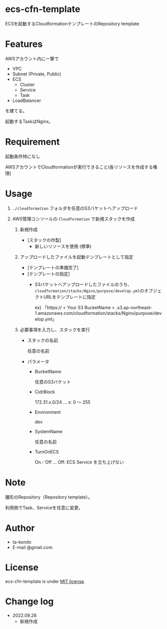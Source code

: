 # ecs-cfn-template

ECSを起動するCloudformationテンプレートのRepository template

# Features

AWSアカウント内に一撃で

  - VPC
  - Subnet (Private, Public)
  - ECS
    - Cluster
    - Service
    - Task
  - LoadBalancer

を建てる。

起動するTaskはNginx。

# Requirement

起動条件特になし

AWSアカウントでCloudformationが実行できること(各リソースを作成する権限)

# Usage

1. `./cloudformation` フォルダを任意のS3バケットへアップロード

1. AWS管理コンソールの `Cloudformation` で新規スタックを作成

    1. 新規作成

        - [スタックの作製]
          - 新しいリソースを使用 (標準)

    1. アップロードしたファイルを起動テンプレートとして指定

        - [テンプレートの準備完了]
        - [テンプレートの指定]
          - S3バケットへアップロードしたファイルのうち、`cloudformation/stacks/Nginx/purpose/develop.yml`のオブジェクトURLをテンプレートに指定

            ex) 「https:// < Your S3 BucketName > .s3.ap-northeast-1.amazonaws.com/cloudformation/stacks/Nginx/purpose/develop.yml」

    1. 必要事項を入力し、スタックを実行

        - スタックの名前

            任意の名前

        - パラメータ

          - BucketName

            任意のS3バケット

          - CidrBlock

            172.31.x.0/24 ... x: 0 〜 255

          - Environment

            dev

          - SystemName

            任意の名前

          - TurnOnECS

            On／Off ... Off: ECS Service を立ち上げない

# Note

雛形のRepository（Repository template）。

利用側でTask、Serviceを任意に変更。

# Author

* ta-kondo
* E-mail @gmail.com

# License

ecs-cfn-template is under [MIT license](https://en.wikipedia.org/wiki/MIT_License).

# Change log

  - 2022.09.28
    - 新規作成
